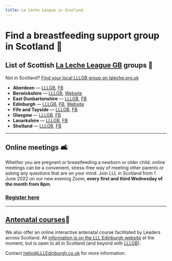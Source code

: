 ```yaml
---
title: La Leche League in Scotland
---
```

# Find a breastfeeding support group in Scotland 🏴󠁧󠁢󠁳󠁣󠁴󠁿

## List of Scottish [La Leche League GB](https://laleche.org.uk) groups 🤱

Not in Scotland? [Find your local LLLGB group on laleche.org.uk](https://www.laleche.org.uk/find-lll-support-group/)

* **Aberdeen** — [LLLGB](https://www.laleche.org.uk/supportgroup/lll-aberdeen/), [FB](https://www.facebook.com/LLLAberdeen/)
* **Berwickshire** — [LLLGB](https://www.laleche.org.uk/supportgroup/lll-berwickshire/), [Website](https://berwickshire.breastfeeding.scot)
* **East Dunbartonshire** — [LLLGB](https://www.laleche.org.uk/supportgroup/lll-east-dunbartonshire/), [FB](https://www.facebook.com/llleastdunbartonshire)
* **Edinburgh** — [LLLGB](https://www.laleche.org.uk/supportgroup/la-leche-league-edinburgh/), [FB](https://www.facebook.com/LLLedinburgh/), [Website](https://llledinburgh.co.uk)
* **Fife and Tayside** — [LLLGB](https://www.laleche.org.uk/supportgroup/la-leche-league-fife-and-tayside/), [FB](https://www.facebook.com/lalechefifetayside)
* **Glasgow** — [LLLGB](https://www.laleche.org.uk/supportgroup/la-leche-league-glasgow/), [FB](https://www.facebook.com/La-Leche-League-Glasgow-796431593761220/)
* **Lanarkshire** — [LLLGB](https://www.laleche.org.uk/supportgroup/lll-lanarkshire/), [FB](https://www.facebook.com/LLLLanarkshire)
* **Shetland** — [LLLGB](https://www.laleche.org.uk/supportgroup/lll-sheltand/), [FB](https://www.facebook.com/lllshetland/)

---

## Online meetings 🛋

Whether you are pregnant or breastfeeding a newborn or older child, online meetings can be a convenient, stress-free way of meeting other parents or asking any questions that are on your mind. Join LLL in Scotland from 1 June 2022 on our new evening Zoom, **every first and third Wednesday of the month from 8pm**.

### [Register here](https://us02web.zoom.us/j/81505907374?pwd=VW5KYXVkem1CSWpZUU5JOFA1SG9aZz09)

---

## [Antenatal courses](https://llledinburgh.co.uk/antenatal-courses/)🤰

We also offer an online interactive antenatal course facilitated by Leaders across Scotland. All [information is on the LLL Edinburgh website](https://llledinburgh.co.uk/antenatal-courses/) at the moment, but is open to all in Scotland (and beyond with [LLLGB](https://www.laleche.org.uk/antenatal-courses/)).

Contact [hello@LLLEdinburgh.co.uk](mailto:hello@LLLEdinburgh.co.uk) for more information.